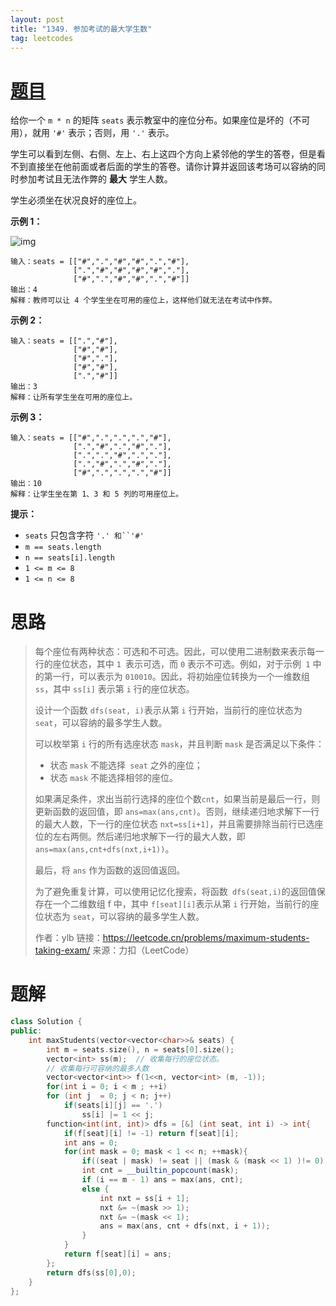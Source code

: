```yaml
---
layout: post
title: "1349. 参加考试的最大学生数"
tag: leetcodes
---
```


# [题目](https://leetcode.cn/problems/maximum-students-taking-exam/) 

给你一个 `m * n` 的矩阵 `seats` 表示教室中的座位分布。如果座位是坏的（不可用），就用 `'#'` 表示；否则，用 `'.'` 表示。

学生可以看到左侧、右侧、左上、右上这四个方向上紧邻他的学生的答卷，但是看不到直接坐在他前面或者后面的学生的答卷。请你计算并返回该考场可以容纳的同时参加考试且无法作弊的 **最大** 学生人数。

学生必须坐在状况良好的座位上。

 

**示例 1：**

![img](https://assets.leetcode-cn.com/aliyun-lc-upload/uploads/2020/02/09/image.png)

```
输入：seats = [["#",".","#","#",".","#"],
              [".","#","#","#","#","."],
              ["#",".","#","#",".","#"]]
输出：4
解释：教师可以让 4 个学生坐在可用的座位上，这样他们就无法在考试中作弊。 
```

**示例 2：**

```
输入：seats = [[".","#"],
              ["#","#"],
              ["#","."],
              ["#","#"],
              [".","#"]]
输出：3
解释：让所有学生坐在可用的座位上。
```

**示例 3：**

```
输入：seats = [["#",".",".",".","#"],
              [".","#",".","#","."],
              [".",".","#",".","."],
              [".","#",".","#","."],
              ["#",".",".",".","#"]]
输出：10
解释：让学生坐在第 1、3 和 5 列的可用座位上。
```

 

**提示：**

- `seats` 只包含字符 `'.' 和``'#'`
- `m == seats.length`
- `n == seats[i].length`
- `1 <= m <= 8`
- `1 <= n <= 8`



# 思路

> 每个座位有两种状态：可选和不可选。因此，可以使用二进制数来表示每一行的座位状态，其中 `1 `表示可选，而 `0` 表示不可选。例如，对于示例` 1` 中的第一行，可以表示为 `010010`。因此，将初始座位转换为一个一维数组 `ss`，其中 `ss[i]` 表示第 `i` 行的座位状态。
>
> 设计一个函数 `dfs(seat, i)`表示从第 `i` 行开始，当前行的座位状态为 `seat`，可以容纳的最多学生人数。
>
> 可以枚举第 `i` 行的所有选座状态 `mask`，并且判断 `mask` 是否满足以下条件：
>
> * 状态 `mask` 不能选择` seat` 之外的座位；
> * 状态 `mask` 不能选择相邻的座位。
>
> 如果满足条件，求出当前行选择的座位个数`cnt`，如果当前是最后一行，则更新函数的返回值，即 `ans=max⁡(ans,cnt)`。否则，继续递归地求解下一行的最大人数，下一行的座位状态 `nxt=ss[i+1]`，并且需要排除当前行已选座位的左右两侧。然后递归地求解下一行的最大人数，即` ans=max⁡(ans,cnt+dfs(nxt,i+1))`。
>
> 最后，将 `ans` 作为函数的返回值返回。
>
> 为了避免重复计算，可以使用记忆化搜索，将函数` dfs(seat,i)`的返回值保存在一个二维数组 f 中，其中 `f[seat][i]`表示从第 `i` 行开始，当前行的座位状态为 `seat`，可以容纳的最多学生人数。
>
> 作者：ylb
> 链接：https://leetcode.cn/problems/maximum-students-taking-exam/
> 来源：力扣（LeetCode）



# 题解

```cPP
class Solution {
public:
    int maxStudents(vector<vector<char>>& seats) {
        int m = seats.size(), n = seats[0].size();
        vector<int> ss(m);  // 收集每行的座位状态。
        // 收集每行可容纳的最多人数
        vector<vector<int>> f(1<<n, vector<int> (m, -1));
        for(int i = 0; i < m ; ++i)
        for (int j  = 0; j < n; j++)
            if(seats[i][j] == '.')
                ss[i] |= 1 << j;
        function<int(int, int)> dfs = [&] (int seat, int i) -> int{
            if(f[seat][i] != -1) return f[seat][i];
            int ans = 0;
            for(int mask = 0; mask < 1 << n; ++mask){
                if((seat | mask) != seat || (mask & (mask << 1) )!= 0) continue;
                int cnt = __builtin_popcount(mask);
                if (i == m - 1) ans = max(ans, cnt);
                else {
                    int nxt = ss[i + 1];
                    nxt &= ~(mask >> 1);
                    nxt &= ~(mask << 1);
                    ans = max(ans, cnt + dfs(nxt, i + 1));
                }
            }
            return f[seat][i] = ans;
        };            
        return dfs(ss[0],0);
    }
};
```

